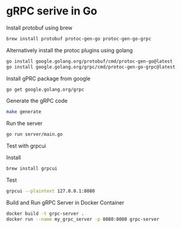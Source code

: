# gRPC serive in Go

Install protobuf using brew

```sh
brew install protobuf protoc-gen-go protoc-gen-go-grpc
```

Alternatively install the protoc plugins using golang

```sh
go install google.golang.org/protobuf/cmd/protoc-gen-go@latest
go install google.golang.org/grpc/cmd/protoc-gen-go-grpc@latest
```

Install gPRC package from google

```sh
go get google.golang.org/grpc
```

Generate the gRPC code

```sh
make generate
```

Run the server

```sh
go run server/main.go
```

Test with grpcui

Install

```sh
brew install grpcui
```

Test

```sh
grpcui --plaintext 127.0.0.1:8080
```

Build and Run gRPC Server in Docker Container

```sh
docker build -t grpc-server .
docker run --name my_grpc_server -p 8080:8080 grpc-server
```
